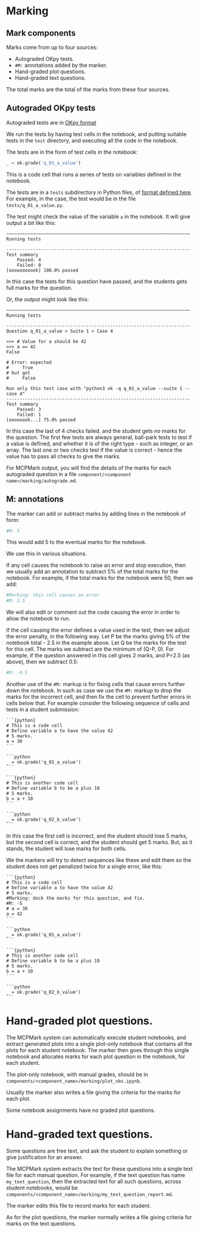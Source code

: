 # Marking

## Mark components

Marks come from up to four sources:

* Autograded OKpy tests.
* `#M:` annotations added by the marker.
* Hand-graded plot questions.
* Hand-graded text questions.

The total marks are the total of the marks from these four sources.

## Autograded OKpy tests

Autograded tests are in [OKpy
format](https://okpy.github.io/documentation/client.html#ok-client-setup-ok-tests)

We run the tests by having test cells in the notebook, and putting suitable
tests in the `test` directory, and executing all the code in the notebook.

The tests are in the form of test cells in the notebook:

```python
_ = ok.grade('q_01_a_value')
```

This is a code cell that runs a series of tests on variables defined in the
notebook.

The tests are in a `tests` subdirectory in Python files, of [format defined
here](https://okpy.github.io/documentation/client.html#ok-client-setup-ok-tests).
For example, in the case, the test would be in the file
`tests/q_01_a_value.py`.

The test might check the value of the variable `a` in the
notebook.  It will give output a bit like this:

```
~~~~~~~~~~~~~~~~~~~~~~~~~~~~~~~~~~~~~~~~~~~~~~~~~~~~~~~~~~~~~~~~~~~~~
Running tests

---------------------------------------------------------------------
Test summary
    Passed: 4
    Failed: 0
[ooooooooook] 100.0% passed
```

In this case the tests for this question have passed, and the students gets
full marks for the question.

Or, the output might look like this:

```
~~~~~~~~~~~~~~~~~~~~~~~~~~~~~~~~~~~~~~~~~~~~~~~~~~~~~~~~~~~~~~~~~~~~~
Running tests

---------------------------------------------------------------------
Question q_01_a_value > Suite 1 > Case 4

>>> # Value for a should be 42
>>> a == 42
False

# Error: expected
#     True
# but got
#     False

Run only this test case with "python3 ok -q q_01_a_value --suite 1 --case 4"
---------------------------------------------------------------------
Test summary
    Passed: 3
    Failed: 1
[oooooook...] 75.0% passed
```

In this case the last of 4 checks failed, and the student gets *no marks* for
the question.  The first few tests are always general, ball-park tests to test
if a value is defined, and whether it is of the right type - such as integer,
or an array.  The last one or two checks test if the value is correct - hence
the value has to pass all checks to give the marks.

For MCPMark output, you will find the details of the marks for each autograded
question in a file `component/<component name>/marking/autograde.md`.

## M: annotations

The marker can add or subtract marks by adding lines in the notebook of form:

```python
#M: 5
```

This would add 5 to the eventual marks for the notebook.

We use this in various situations.

If any cell causes the notebook to raise an error and stop execution, then we
usually add an annotation to subtract 5% of the total marks for the notebook.
For example, if the total marks for the notebook were 50, then we add:

```python
#Marking: this cell causes an error
#M: 2.5
```

We will also edit or comment out the code causing the error in order to allow
the notebook to run.

If the cell causing the error defines a value used in the test, then we adjust
the error penalty, in the following way.  Let P be the marks giving 5% of the
notebook total - 2.5 in the example above.  Let Q be the marks for the test for
this cell.  The marks we subtract are the minimum of (Q-P, 0).  For example, if
the question answered in this cell gives 2 marks, and P=2.5 (as above), then we
subtract 0.5:

```python
#M: -0.5
```

Another use of the `#M:` markup is for fixing cells that cause errors further
down the notebook.  In such as case we use the `#M:` markup to drop the marks
for the incorrect cell, and then fix the cell to prevent further errors in
cells below that.  For example consider the following sequence of cells and
tests in a student submission:

~~~
```{python}
# This is a code cell
# Define variable a to have the value 42
# 5 marks.
a = 30
```

```python
_ = ok.grade('q_01_a_value')
```

```{python}
# This is another code cell
# Define variable b to be a plus 10
# 5 marks.
b = a + 10
```

```python
_ = ok.grade('q_02_b_value')
```
~~~

In this case the first cell is incorrect, and the student should lose 5 marks,
but the second cell is correct, and the student should get 5 marks.  But, as it
stands, the student will lose marks for both cells.

We the markers will try to detect sequences like these and edit them so the
student does not get penalized twice for a single error, like this:

~~~
```{python}
# This is a code cell
# Define variable a to have the value 42
# 5 marks.
#Marking: dock the marks for this question, and fix.
#M: -5
# a = 30
a = 42
```

```python
_ = ok.grade('q_01_a_value')
```

```{python}
# This is another code cell
# Define variable b to be a plus 10
# 5 marks.
b = a + 10
```

```python
_ = ok.grade('q_02_b_value')
```
~~~

# Hand-graded plot questions.

The MCPMark system can automatically execute student notebooks, and extract
generated plots into a single plot-only notebook that contains all the plots
for each student notebook.  The marker then goes through this single notebook
and allocates marks for each plot question in the notebook, for each student.

The plot-only notebook, with manual grades, should be in
`components/<component_name>/marking/plot_nbs.ipynb`.

Usually the marker also writes a file giving the criteria for the marks for
each plot.

Some notebook assignments have no graded plot questions.

# Hand-graded text questions.

Some questions are free text, and ask the student to explain something or give
justification for an answer.

The MCPMark system extracts the text for these questions into a single text
file for each manual question.  For example, if the text question has name
`my_text_question`, then the extracted text for all such questions, across
student notebooks, would be
`components/<component_name>/marking/my_text_question_report.md`.

The marker edits this file to record marks for each student.

As for the plot questions, the marker normally writes a file giving criteria
for marks on the text questions.
